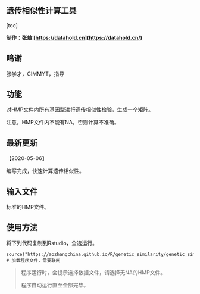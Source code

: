 ## 遗传相似性计算工具

[toc]

**制作：张敖 [https://datahold.cn](https://datahold.cn/)**

## 鸣谢

张学才，CIMMYT，指导

## 功能

对HMP文件内所有基因型进行遗传相似性检验，生成一个矩阵。

注意，HMP文件内不能有NA，否则计算不准确。

## 最新更新

【2020-05-06】

编写完成，快速计算遗传相似性。

##  输入文件

标准的HMP文件。

## 使用方法

将下列代码复制到Rstudio，全选运行。

```
source("https://aozhangchina.github.io/R/genetic_similarity/genetic_similarity.r")   # 加载程序文件，需要联网
```

> 程序运行时，会提示选择数据文件，请选择无NA的HMP文件。
>
> 程序自动运行直至全部完毕。

 